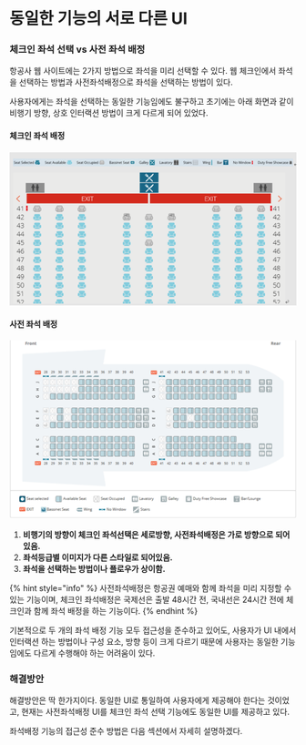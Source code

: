 # 동일한 기능의 서로 다른 UI

### 체크인 좌석 선택 vs 사전 좌석 배정

항공사 웹 사이트에는 2가지 방법으로 좌석을 미리 선택할 수 있다. 웹 체크인에서 좌석을 선택하는 방법과 사전좌석배정으로 좌석을 선택하는 방법이 있다.

사용자에게는 좌석을 선택하는 동일한 기능임에도 불구하고 초기에는 아래 화면과 같이 비행기 방향, 상호 인터랙션 방법이 크게 다르게 되어 있었다. 

#### 체크인 좌석 배정

#### 

![](../../.gitbook/assets/image%20%2865%29.png)

#### 사전 좌석 배정

![](../../.gitbook/assets/image%20%2857%29.png)

1. **비행기의 방향이 체크인 좌석선택은 세로방향, 사전좌석배정은 가로 방향으로 되어 있음.**
2. **좌석등급별 이미지가 다른 스타일로 되어있음.**
3. **좌석을 선택하는 방법이나 플로우가 상이함.**

{% hint style="info" %}
사전좌석배정은 항공권 예매와 함께 좌석을 미리 지정할 수 있는 기능이며, 체크인 좌석배정은 국제선은 출발 48시간 전, 국내선은 24시간 전에 체크인과 함께 좌석 배정을 하는 기능이다.
{% endhint %}

기본적으로 두 개의 좌석 배정 기능 모두 접근성을 준수하고 있어도, 사용자가 UI 내에서 인터랙션 하는 방법이나 구성 요소, 방향 등이 크게 다르기 때문에 사용자는 동일한 기능임에도 다르게 수행해야 하는 어려움이 있다.

### 해결방안

해결방안은 딱 한가지이다. 동일한 UI로 통일하여 사용자에게 제공해야 한다는 것이었고, 현재는 사전좌석배정 UI를 체크인 좌석 선택 기능에도 동일한 UI를 제공하고 있다.

좌석배정 기능의 접근성 준수 방법은 다음 섹션에서 자세히 설명하겠다.

